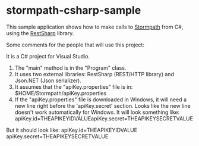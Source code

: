 stormpath-csharp-sample
=======================

This sample application shows how to make calls to [Stormpath](https://stormpath.com) from C#, using the [RestSharp](http://restsharp.org/) library.

Some comments for the people that will use this project:

It is a C# project for Visual Studio.
1. The "main" method is in the "Program" class.
2. It uses two external libraries: RestSharp (REST/HTTP library) and Json.NET (Json serializer).
3. It assumes that the "apiKey.properties" file is in: $HOME/Stormpath/apiKey.properties
4. If the "apiKey.properties" file is downloaded in Windows, it will need a new line right before the 'apiKey.secret' section. Looks like the new line doesn't work automatically for Windows. It will look something like: 
   apiKey.id=THEAPIKEYIDVALUEapiKey.secret=THEAPIKEYSECRETVALUE

But it should look like:
  apiKey.id=THEAPIKEYIDVALUE
  apiKey.secret=THEAPIKEYSECRETVALUE
